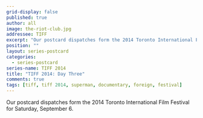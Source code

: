 ```yaml
---
grid-display: false
published: true
author: all
image: the-riot-club.jpg
addressee: TIFF
excerpt: "Our postcard dispatches form the 2014 Toronto International Film Festival for Saturday, September 6."
position: ""
layout: series-postcard
categories:
  - series-postcard
series-name: TIFF 2014
title: "TIFF 2014: Day Three"
comments: true
tags: [tiff, tiff 2014, superman, documentary, foreign, festival]
---
```

Our postcard dispatches form the 2014 Toronto International Film Festival for Saturday, September 6.